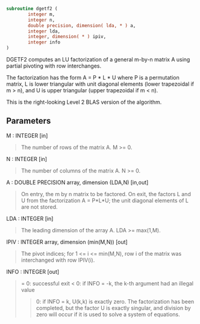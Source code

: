 ```fortran
subroutine dgetf2 (
        integer m,
        integer n,
        double precision, dimension( lda, * ) a,
        integer lda,
        integer, dimension( * ) ipiv,
        integer info
)
```

DGETF2 computes an LU factorization of a general m-by-n matrix A
using partial pivoting with row interchanges.

The factorization has the form
A = P \* L \* U
where P is a permutation matrix, L is lower triangular with unit
diagonal elements (lower trapezoidal if m > n), and U is upper
triangular (upper trapezoidal if m < n).

This is the right-looking Level 2 BLAS version of the algorithm.

## Parameters
M : INTEGER [in]
> The number of rows of the matrix A.  M >= 0.

N : INTEGER [in]
> The number of columns of the matrix A.  N >= 0.

A : DOUBLE PRECISION array, dimension (LDA,N) [in,out]
> On entry, the m by n matrix to be factored.
> On exit, the factors L and U from the factorization
> A = P\*L\*U; the unit diagonal elements of L are not stored.

LDA : INTEGER [in]
> The leading dimension of the array A.  LDA >= max(1,M).

IPIV : INTEGER array, dimension (min(M,N)) [out]
> The pivot indices; for 1 <= i <= min(M,N), row i of the
> matrix was interchanged with row IPIV(i).

INFO : INTEGER [out]
> = 0: successful exit
> < 0: if INFO = -k, the k-th argument had an illegal value
> > 0: if INFO = k, U(k,k) is exactly zero. The factorization
> has been completed, but the factor U is exactly
> singular, and division by zero will occur if it is used
> to solve a system of equations.
